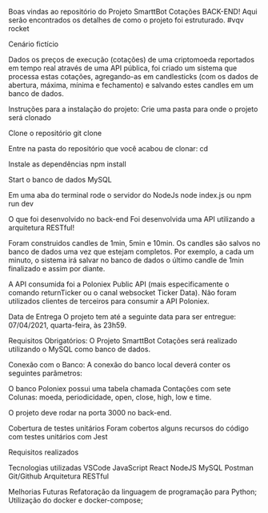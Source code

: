 Boas vindas ao repositório do Projeto SmarttBot Cotações BACK-END!
Aqui serão encontrados os detalhes de como o projeto foi estruturado. #vqv rocket

Cenário fictício

Dados os preços de execução (cotações) de uma criptomoeda reportados em tempo real
através de uma API pública, foi criado um sistema que processa estas cotações,
agregando-as em candlesticks (com os dados de abertura, máxima, mínima e fechamento) e salvando estes candles em um banco de dados.


Instruções para a instalação do projeto:
Crie uma pasta para onde o projeto será clonado

Clone o repositório
git clone 

Entre na pasta do repositório que você acabou de clonar:
cd 

Instale as dependências
npm install

Start o banco de dados MySQL


Em uma aba do terminal rode o servidor do NodeJs
node index.js ou npm run dev

O que foi desenvolvido no back-end
Foi desenvolvida uma API utilizando a arquitetura RESTful!

Foram construidos candles de 1min, 5min e 10min. Os candles são salvos no
banco de dados uma vez que estejam completos. Por exemplo, a cada um minuto, o sistema irá salvar no banco de dados o último candle de 1min finalizado e assim por diante.

A API consumida foi a Poloniex Public API (mais especificamente o
comando returnTicker ou o canal websocket Ticker Data). Não foram utilizados clientes de
terceiros para consumir a API Poloniex.

Data de Entrega
O projeto tem até a seguinte data para ser entregue: 07/04/2021, quarta-feira, às 23h59.

Requisitos Obrigatórios:
O Projeto SmarttBot Cotações será realizado utilizando o MySQL como banco de dados.

Conexão com o Banco:
A conexão do banco local deverá conter os seguintes parâmetros:



O banco Poloniex possui uma tabela chamada Contações com sete Colunas: moeda, periodicidade, open, close, high, low e time.

O projeto deve rodar na porta 3000 no back-end.

Cobertura de testes unitários
Foram cobertos alguns recursos do código com testes unitários com Jest


Requisitos realizados




Tecnologias utilizadas
VSCode
JavaScript
React
NodeJS
MySQL
Postman
Git/Github
Arquitetura RESTful


Melhorias Futuras
Refatoração da linguagem de programação para Python;
Utilização do docker e docker-compose;

